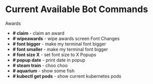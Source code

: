 # Current Available Bot Commands

Awards
- **# claim** - claim an award
- **# wipeawards** - wipe awards screen 
Font Changes
- **# font bigger** - make my terminal font bigger
- **# font smaller** - make my terminal font bigger
- **# font size X** - set font size to X
Popups
- **# popup date** - print date in popup
- **# steam train** - choo choo
- **# aquarium** - show some fish
- **# kubectl get pods** - show current kubernetes pods

